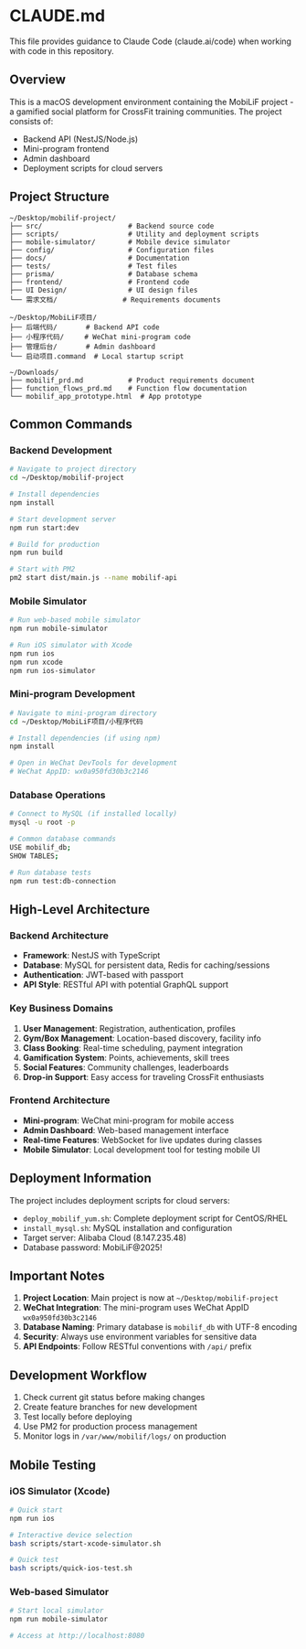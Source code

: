 # CLAUDE.md

This file provides guidance to Claude Code (claude.ai/code) when working with code in this repository.

## Overview

This is a macOS development environment containing the MobiLiF project - a gamified social platform for CrossFit training communities. The project consists of:

- Backend API (NestJS/Node.js)
- Mini-program frontend
- Admin dashboard
- Deployment scripts for cloud servers

## Project Structure

```
~/Desktop/mobilif-project/
├── src/                     # Backend source code
├── scripts/                 # Utility and deployment scripts
├── mobile-simulator/        # Mobile device simulator
├── config/                  # Configuration files
├── docs/                    # Documentation
├── tests/                   # Test files
├── prisma/                  # Database schema
├── frontend/                # Frontend code
├── UI Design/               # UI design files
└── 需求文档/                # Requirements documents

~/Desktop/MobiLiF项目/
├── 后端代码/       # Backend API code
├── 小程序代码/     # WeChat mini-program code
├── 管理后台/       # Admin dashboard
└── 启动项目.command  # Local startup script

~/Downloads/
├── mobilif_prd.md           # Product requirements document
├── function_flows_prd.md    # Function flow documentation
└── mobilif_app_prototype.html  # App prototype
```

## Common Commands

### Backend Development
```bash
# Navigate to project directory
cd ~/Desktop/mobilif-project

# Install dependencies
npm install

# Start development server
npm run start:dev

# Build for production
npm run build

# Start with PM2
pm2 start dist/main.js --name mobilif-api
```

### Mobile Simulator
```bash
# Run web-based mobile simulator
npm run mobile-simulator

# Run iOS simulator with Xcode
npm run ios
npm run xcode
npm run ios-simulator
```

### Mini-program Development
```bash
# Navigate to mini-program directory
cd ~/Desktop/MobiLiF项目/小程序代码

# Install dependencies (if using npm)
npm install

# Open in WeChat DevTools for development
# WeChat AppID: wx0a950fd30b3c2146
```

### Database Operations
```bash
# Connect to MySQL (if installed locally)
mysql -u root -p

# Common database commands
USE mobilif_db;
SHOW TABLES;

# Run database tests
npm run test:db-connection
```

## High-Level Architecture

### Backend Architecture
- **Framework**: NestJS with TypeScript
- **Database**: MySQL for persistent data, Redis for caching/sessions
- **Authentication**: JWT-based with passport
- **API Style**: RESTful API with potential GraphQL support

### Key Business Domains
1. **User Management**: Registration, authentication, profiles
2. **Gym/Box Management**: Location-based discovery, facility info
3. **Class Booking**: Real-time scheduling, payment integration
4. **Gamification System**: Points, achievements, skill trees
5. **Social Features**: Community challenges, leaderboards
6. **Drop-in Support**: Easy access for traveling CrossFit enthusiasts

### Frontend Architecture
- **Mini-program**: WeChat mini-program for mobile access
- **Admin Dashboard**: Web-based management interface
- **Real-time Features**: WebSocket for live updates during classes
- **Mobile Simulator**: Local development tool for testing mobile UI

## Deployment Information

The project includes deployment scripts for cloud servers:
- `deploy_mobilif_yum.sh`: Complete deployment script for CentOS/RHEL
- `install_mysql.sh`: MySQL installation and configuration
- Target server: Alibaba Cloud (8.147.235.48)
- Database password: MobiLiF@2025!

## Important Notes

1. **Project Location**: Main project is now at `~/Desktop/mobilif-project`
2. **WeChat Integration**: The mini-program uses WeChat AppID `wx0a950fd30b3c2146`
3. **Database Naming**: Primary database is `mobilif_db` with UTF-8 encoding
4. **Security**: Always use environment variables for sensitive data
5. **API Endpoints**: Follow RESTful conventions with `/api/` prefix

## Development Workflow

1. Check current git status before making changes
2. Create feature branches for new development
3. Test locally before deploying
4. Use PM2 for production process management
5. Monitor logs in `/var/www/mobilif/logs/` on production

## Mobile Testing

### iOS Simulator (Xcode)
```bash
# Quick start
npm run ios

# Interactive device selection
bash scripts/start-xcode-simulator.sh

# Quick test
bash scripts/quick-ios-test.sh
```

### Web-based Simulator
```bash
# Start local simulator
npm run mobile-simulator

# Access at http://localhost:8080
```
